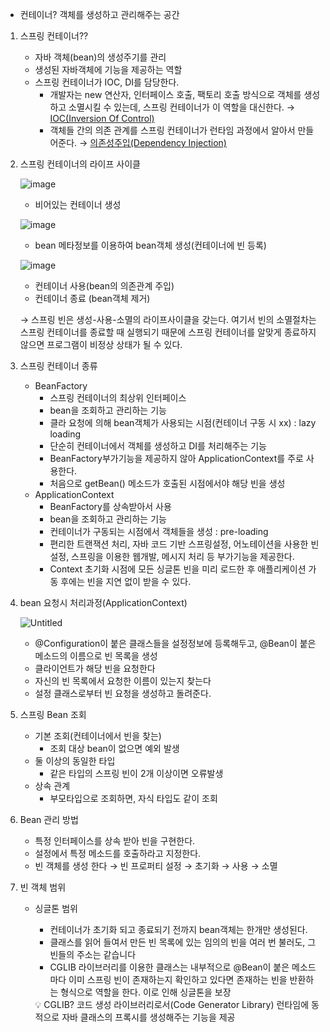 - 컨테이너? 객체를 생성하고 관리해주는 공간
1. 스프링 컨테이너??
    - 자바 객체(bean)의 생성주기를 관리
    - 생성된 자바객체에 기능을 제공하는 역할
    - 스프링 컨테이너가 IOC, DI를 담당한다.
        - 개발자는 new 연산자, 인터페이스 호출, 팩토리 호출 방식으로 객체를 생성하고 소멸시킬 수 있는데, 스프링 컨테이너가 이 역할을 대신한다. → [IOC(Inversion Of Control)](https://www.notion.so/IOC-Inversion-Of-Control-ef4078e81ba7496cab657b3ec4a97df1)
        - 객체들 간의 의존 관계를 스프링 컨테이너가 런타임 과정에서 알아서 만들어준다. → [의존성주입(Dependency Injection)](https://www.notion.so/Dependency-Injection-7e711e9ba7f046abbefb7ba908dfa4b0)
        
2. 스프링 컨테이너의 라이프 사이클
    
    ![image](https://user-images.githubusercontent.com/73684562/166245278-0c806cc7-6d0e-4a6f-8b8e-4e0737883c45.png)

    
    - 비어있는 컨테이너 생성
    
   ![image](https://user-images.githubusercontent.com/73684562/166245333-a18a847a-77e5-460e-88dc-3589fb65e384.png)
    
    - bean 메타정보를 이용하여 bean객체 생성(컨테이너에 빈 등록)
    
    ![image](https://user-images.githubusercontent.com/73684562/166245373-b360b4b2-4b43-46e3-89bf-24a97feb466f.png)
    
    - 컨테이너 사용(bean의 의존관계 주입)
    - 컨테이너 종료 (bean객체 제거)
    
    → 스프링 빈은 생성-사용-소멸의 라이프사이클을 갖는다. 여기서 빈의 소멸절차는 스프링 컨테이너를 종료할 때 실행되기 때문에 스프링 컨테이너를 알맞게 종료하지 않으면 프로그램이 비정상 상태가 될 수 있다. 
    

1. 스프링 컨테이너 종류
    - BeanFactory
        - 스프링 컨테이너의 최상위 인터페이스
        - bean을 조회하고 관리하는 기능
        - 클라 요청에 의해 bean객체가 사용되는 시점(컨테이너 구동 시 xx) : lazy loading
        - 단순히 컨테이너에서 객체를 생성하고 DI를 처리해주는 기능
        - BeanFactory부가기능을 제공하지 않아 ApplicationContext를 주로 사용한다.
        - 처음으로 getBean() 메소드가 호출된 시점에서야 해당 빈을 생성
    - ApplicationContext
        - BeanFactory를 상속받아서 사용
        - bean을 조회하고 관리하는 기능
        - 컨테이너가 구동되는 시점에서 객체들을 생성 : pre-loading
        - 편리한 트랜잭션 처리, 자바 코드 기반 스프링설정, 어노테이션을 사용한 빈 설정, 스프링을 이용한 웹개발, 메시지 처리 등 부가기능을 제공한다.
        - Context 초기화 시점에 모든 싱글톤 빈을 미리 로드한 후 애플리케이션 가동 후에는 빈을 지연 없이 받을 수 있다.

1. bean 요청시 처리과정(ApplicationContext)
    
    ![Untitled](https://s3-us-west-2.amazonaws.com/secure.notion-static.com/936062d0-46d5-4d32-b93c-093d45229c31/Untitled.png)
    
    - @Configuration이 붙은 클래스들을 설정정보에 등록해두고, @Bean이 붙은 메소드의 이름으로 빈 목록을 생성
    - 클라이언트가 해당 빈을 요청한다
    - 자신의 빈 목록에서 요청한 이름이 있는지 찾는다
    - 설정 클래스로부터 빈 요청을 생성하고 돌려준다.

1. 스프링 Bean 조회
    - 기본 조회(컨테이너에서 빈을 찾는)
        - 조회 대상 bean이 없으면 예외 발생
    - 둘 이상의 동일한 타입
        - 같은 타입의 스프링 빈이 2개 이상이면 오류발생
    - 상속 관계
        - 부모타입으로 조회하면, 자식 타입도 같이 조회
    
2. Bean 관리 방법
    - 특정 인터페이스를 상속 받아 빈을 구현한다.
    - 설정에서 특정 메소드를 호출하라고 지정한다.
    - 빈 객체를 생성 한다 → 빈 프로퍼티 설정 → 초기화 → 사용 → 소멸
    
3. 빈 객체 범위
    - 싱글톤 범위
        - 컨테이너가 초기화 되고 종료되기 전까지 bean객체는 한개만 생성된다.
        - 클래스를 읽어 들여서 만든 빈 목록에 있는 임의의 빈을 여러 번 불러도, 그 빈들의 주소는 같습니다
        - CGLIB 라이브러리를 이용한 클래스는 내부적으로 @Bean이 붙은 메소드마다 이미 스프링 빈이 존재하는지 확인하고 있다면 존재하는 빈을 반환하는 형식으로 역할을 한다. 이로 인해 싱글톤을 보장
        
        <aside>
        💡 CGLIB? 코드 생성 라이브러리로서(Code Generator Library) 런타임에 동적으로 자바 클래스의 프록시를 생성해주는 기능을 제공
        
        </aside>
